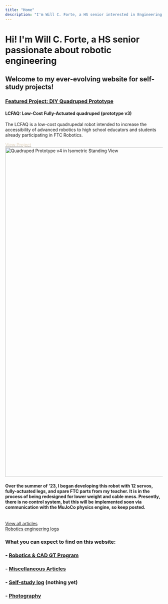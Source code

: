 ```yaml
---
title: "Home"
description: "I'm Will C. Forte, a HS senior interested in Engineering."
---
```


# <h1 class="mt-8">Hi! I'm Will C. Forte, a HS senior passionate about robotic engineering</h1>

## Welcome to my ever-evolving website for self-study projects!

<div class="flex flex-col-2 mt-4 mb-10 centerelement">
        <div class="flex flex-col">
            <h3><span class="link"><a href="/robotics/quadruped">Featured Project: DIY Quadruped Prototype</a></span></h3>
            <h4>LCFAQ: Low-Cost Fully-Actuated quadruped (prototype v3)</h4>
            <p>The LCFAQ is a low-cost quadrupedal robot intended to increase the accessibility of advanced robotics to high school educators and students already participating in FTC Robotics.</p>
            <a href="/robotics/quadruped"><div class="bg-black text-white pl-4 pr-4 py-2 w-fit text-2xl shadow-xl mb-5 m-auto mt-5 self-center" style="color: #E0D2BD">View Project <i  class="fa-sharp fa-solid fa-chevron-right"></i></div></a>
        </div>
        <div class="ml-8">
            <a href="/robotics/quadruped">
                <img src="media/quad_canon_prone.JPG" alt="Quadruped Prototype v4 in Isometric Standing View" class="img border-black border-r-8 border-b-8" style="width: 75em;">
            </a>
        </div>
    </div>

<!-- ### <span class="link centerelement">[Featured Project: DIY Quadruped Prototype](/robotics/quadruped) -->

<!-- <a href="/robotics/quadruped">![Quadruped Beta Prototype](media/quadruped_v1.png){.img .border-black .border-r-8 .border-b-8}</a> -->

#### <span class="centerelement">Over the summer of '23, I began developing this robot with 12 servos, fully-actuated legs, and spare FTC parts from my teacher. It is in the process of being redesigned for lower weight and cable mess. Presently, there is no control system, but this will be implemented soon via communication with the MuJoCo physics engine, so keep posted.</span>

<br>

<div class="bg-black text-white pl-4 py-2 w-fit text-2xl shadow-xl mb-5 spacei">
    <a href="/articles" class="nounderline">
        View all articles
        <i class="fa-regular fa-file-lines text-white mr-2"></i>
        <div class="inline text-white px-6 py-2 w-fit font-bold hover:bg-white hover:text-black transition ease-in-out duration-700 not-italic font-bold text-md"> <i class="fa-solid fa-arrow-right"></i> </div>
    </a>
</div>

<div class="bg-black text-white pl-4 py-2 w-fit text-2xl shadow-xl mb-5 spacei">
    <a href="/robotics" class="nounderline">
        Robotics engineering logs
        <i class="fa-regular fa-note-sticky mr-2"></i>
        <div class="inline text-white px-6 py-2 w-fit font-bold hover:bg-white hover:text-black transition ease-in-out duration-700 not-italic font-bold text-md"> <i class="fa-solid fa-arrow-right"></i> </div>
    </a>
</div>

### What you can expect to find on this website:

### - [Robotics \& CAD GT Program](/robotics)

<!-- ### - [Math w/ $\LaTeX$](/calculus) -->

### - [Miscellaneous Articles](/articles)
### - [Self-study log](/self-study) (nothing yet)
### - [Photography](/photography)